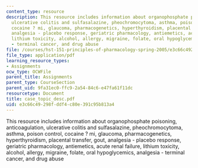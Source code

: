 ```yaml
---
content_type: resource
description: This resource includes information about organophosphate poisoning, anticoagulation,
  ulcerative colitis and sulfasalazine, pheochromocytoma, asthma, poison control,
  cocaine ? mi, glaucoma, pharmacogenetics, hyperthyroidism, placental transfer, gout,
  analgesia - placebo response, geriatric pharmacology, antiemetics, acute renal failure,
  lithium toxicity, alcohol, allergy, migraine, folate, oral hypoglycemics, analgesia
  - terminal cancer, and drug abuse
file: /courses/hst-151-principles-of-pharmacology-spring-2005/e3c66c49298fddf4c80e391c95b813a4_case_topic_desc.pdf
file_type: application/pdf
learning_resource_types:
- Assignments
ocw_type: OCWFile
parent_title: Assignments
parent_type: CourseSection
parent_uid: 9fa31ec0-ffc9-2a54-84c6-e47fa61f11dc
resourcetype: Document
title: case_topic_desc.pdf
uid: e3c66c49-298f-ddf4-c80e-391c95b813a4
---
```

This resource includes information about organophosphate poisoning, anticoagulation, ulcerative colitis and sulfasalazine, pheochromocytoma, asthma, poison control, cocaine ? mi, glaucoma, pharmacogenetics, hyperthyroidism, placental transfer, gout, analgesia - placebo response, geriatric pharmacology, antiemetics, acute renal failure, lithium toxicity, alcohol, allergy, migraine, folate, oral hypoglycemics, analgesia - terminal cancer, and drug abuse

